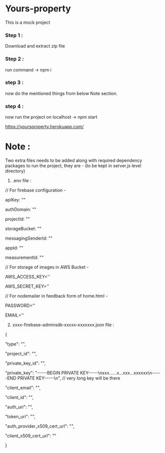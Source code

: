 # Yours-property
This is a mock project

### Step 1 :
Download and extract zip file
### Step 2 :
run command -> npm i 
### step 3 :
now do the mentioned things from below Note section.
### step 4 :
now run the project on localhost -> npm start

https://yoursproperty.herokuapp.com/


# Note :
Two extra files needs to be added along with required dependency packages to run the project, they are - (to be kept in server.js level directory)

1) .env file :

// For firebase configuration -

apiKey: ""

authDomain: ""

projectId: ""

storageBucket: ""

messagingSenderId: ""

appId: ""

measurementId: ""


// For storage of images in AWS Bucket -

AWS_ACCESS_KEY=''

AWS_SECRET_KEY=''


// For nodemailer in feedback form of home.html -

PASSWORD=''

EMAIL=''


2) xxxx-firebase-adminsdk-xxxxx-xxxxxxx.json file :

{

"type": "",

"project_id": "",

"private_key_id": "",

"private_key": "-----BEGIN PRIVATE KEY-----\nxxx......x...xxx...xxxxxx\n-----END PRIVATE KEY-----\n",   // very long key will be there

"client_email": "",

"client_id": "",

"auth_uri": "",

"token_uri": "",

"auth_provider_x509_cert_url": "",

"client_x509_cert_url": ""

}


